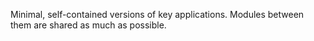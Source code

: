 Minimal, self-contained versions of key applications. Modules between them are shared as much as possible.

<!---
u84819482/u84819482 is a ✨ special ✨ repository because its `README.md` (this file) appears on your GitHub profile.
You can click the Preview link to take a look at your changes.
--->

